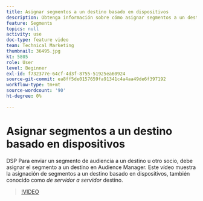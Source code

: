 ```yaml
---
title: Asignar segmentos a un destino basado en dispositivos
description: Obtenga información sobre cómo asignar segmentos a un destino basado en dispositivos, también conocido como destino de servidor a servidor. DSP Para enviar un segmento de audiencia a una audiencia u otro socio, debe asignar el segmento a un destino en Audience Manager.
feature: Segments
topics: null
activity: use
doc-type: feature video
team: Technical Marketing
thumbnail: 36495.jpg
kt: 5805
role: User
level: Beginner
exl-id: f732377e-64cf-4d3f-8755-51925ea60924
source-git-commit: ea8ff5de0157659fa91341c4a4aa49de6f397192
workflow-type: tm+mt
source-wordcount: '90'
ht-degree: 0%

---
```


# Asignar segmentos a un destino basado en dispositivos

DSP Para enviar un segmento de audiencia a un destino u otro socio, debe asignar el segmento a un destino en Audience Manager. Este vídeo muestra la asignación de segmentos a un destino basado en dispositivos, también conocido como _de servidor a servidor_ destino.

>[!VIDEO](https://video.tv.adobe.com/v/36495/?quality=12&learn=on)
